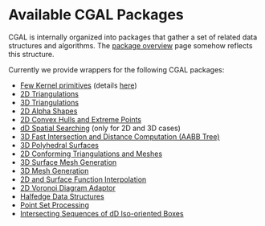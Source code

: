 # Available CGAL Packages #

CGAL is internally organized into packages that gather a set of related data structures and algorithms. The [package overview](http://www.cgal.org/Manual/latest/doc_html/cgal_manual/packages.html) page somehow reflects this structure.

Currently we provide wrappers for the following CGAL packages:


  * [Few Kernel primitives](http://www.cgal.org/Pkg/Kernel23) (details [here](KernelPrimitives.md))
  * [2D Triangulations](http://www.cgal.org/Pkg/Triangulation2)
  * [3D Triangulations](http://www.cgal.org/Pkg/Triangulation3)
  * [2D Alpha Shapes](http://www.cgal.org/Pkg/AlphaShape2)
  * [2D Convex Hulls and Extreme Points](http://www.cgal.org/Pkg/ConvexHull2)
  * [dD Spatial Searching](http://www.cgal.org/Pkg/SpatialSearchingD) (only for 2D and 3D cases)
  * [3D Fast Intersection and Distance Computation (AABB Tree)](http://www.cgal.org/Pkg/AABB_tree)
  * [3D Polyhedral Surfaces](http://www.cgal.org/Pkg/Polyhedron)
  * [2D Conforming Triangulations and Meshes](http://www.cgal.org/Pkg/Mesh2)
  * [3D Surface Mesh Generation](http://www.cgal.org/Pkg/SurfaceMesher3)
  * [3D Mesh Generation](http://www.cgal.org/Pkg/Mesh_3)
  * [2D and Surface Function Interpolation](http://www.cgal.org/Pkg/Interpolation2)
  * [2D Voronoi Diagram Adaptor](http://www.cgal.org/Manual/latest/doc_html/cgal_manual/Voronoi_diagram_2/Chapter_main.html)
  * [Halfedge Data Structures](http://www.cgal.org/Manual/latest/doc_html/cgal_manual/HalfedgeDS/Chapter_main.html)
  * [Point Set Processing](http://www.cgal.org/Manual/latest/doc_html/cgal_manual/Point_set_processing_3/Chapter_main.html)
  * [Intersecting Sequences of dD Iso-oriented Boxes](http://doc.cgal.org/latest/Box_intersection_d/index.html#Chapter_Intersecting_Sequences_of_dD_Iso-oriented_Boxes)